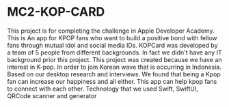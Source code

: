 # MC2-KOP-CARD
This project is for completing the challenge in Apple Developer Academy. This is An app for KPOP fans who want to build a positive bond with fellow fans through mutual idol and social media IDs. KOPCard was developed by a team of 5 people from different backgrounds.  In fact we didn't have any IT background prior this project. This project was created because we have an interest in K-pop. In order to join Korean wave that is occurring in Indonesia. Based on our desktop research and interviews. We found that being a Kpop fan can increase our happiness and all either. This app can help kpop fans to connect with each other. Technology that we used Swift, SwiftUI, QRCode scanner and generator

